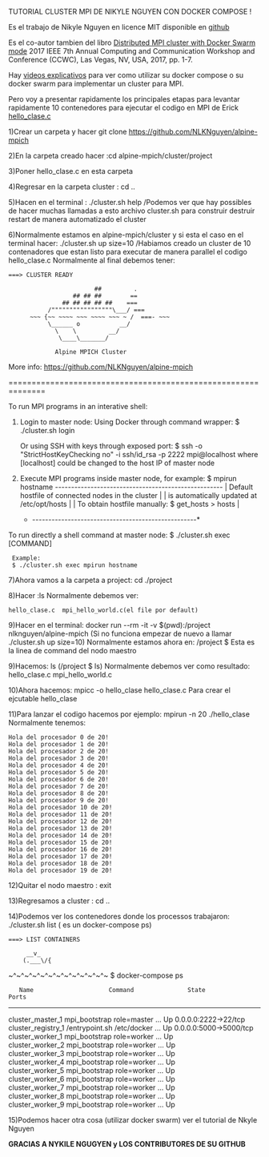
TUTORIAL CLUSTER MPI DE NIKYLE NGUYEN CON DOCKER COMPOSE !


Es el trabajo de Nikyle Nguyen en licence MIT disponible en [github](https://github.com/NLKNguyen/alpine-mpich)

Es el co-autor tambien del libro [Distributed MPI cluster with Docker Swarm mode](http://ieeexplore.ieee.org/document/7868429/?reload=true) 2017 IEEE 7th Annual Computing and Communication Workshop and Conference (CCWC), Las Vegas, NV, USA, 2017, pp. 1-7.

Hay [videos explicativos](https://asciinema.org/a/93067) para ver como utilizar su docker compose o su docker swarm para implementar un cluster para MPI.

Pero voy a presentar rapidamente los principales etapas para levantar rapidamente 10 contenedores para ejecutar el codigo en MPI de Erick [hello_clase.c](hello_clase.c)

1)Crear un carpeta y hacer git clone https://github.com/NLKNguyen/alpine-mpich

2)En la carpeta creado hacer :cd alpine-mpich/cluster/project

3)Poner hello_clase.c en esta carpeta

4)Regresar en la carpeta cluster : cd ..

5)Hacen en el terminal : ./cluster.sh help
	/Podemos ver que hay possibles de hacer muchas llamadas a esto archivo cluster.sh para construir destruir restart de manera automatizado el cluster

6)Normalmente estamos en alpine-mpich/cluster y si esta el caso en el terminal hacer: ./cluster.sh up size=10
	/Habiamos creado un cluster de 10 contenadores que estan listo para executar de manera parallel el codigo hello_clase.c
	Normalmente al final debemos tener:

	===> CLUSTER READY 

                            ##         .          
                      ## ## ##        ==          
                   ## ## ## ## ##    ===          
               /"""""""""""""""""\___/ ===        
          ~~~ {~~ ~~~~ ~~~ ~~~~ ~~~ ~ /  ===- ~~~ 
               \______ o           __/            
                 \    \         __/               
                  \____\_______/                  
                                                  
                 Alpine MPICH Cluster             

 More info: https://github.com/NLKNguyen/alpine-mpich

==============================================================

To run MPI programs in an interative shell:
  1. Login to master node:
     Using Docker through command wrapper:
     $ ./cluster.sh login

     Or using SSH with keys through exposed port:
     $ ssh -o "StrictHostKeyChecking no" -i ssh/id_rsa -p 2222 mpi@localhost
       where [localhost] could be changed to the host IP of master node

  2. Execute MPI programs inside master node, for example:
     $ mpirun hostname
      *----------------------------------------------------*
      | Default hostfile of connected nodes in the cluster |
      | is automatically updated at /etc/opt/hosts         |
      | To obtain hostfile manually: $ get_hosts > hosts   |
      * ---------------------------------------------------*


To run directly a shell command at master node:
     $ ./cluster.sh exec [COMMAND]

     Example: 
     $ ./cluster.sh exec mpirun hostname



7)Ahora vamos a la carpeta a project: cd ./project

8)Hacer :ls 
	Normalmente debemos ver:

	hello_clase.c  mpi_hello_world.c(el file por default)


9)Hacer en el terminal: docker run --rm -it -v $(pwd):/project nlknguyen/alpine-mpich 
	(Si no funciona empezar de nuevo a llamar ./cluster.sh up size=10)
	Normalmente estamos ahora en:
	/project $ 
	Esta es la linea de command del nodo maestro

9)Hacemos: ls (/project $ ls)
	Normalmente debemos ver como resultado:
	hello_clase.c  mpi_hello_world.c

10)Ahora hacemos: mpicc -o hello_clase hello_clase.c
	Para crear el ejcutable hello_clase

11)Para lanzar el codigo hacemos por ejemplo: mpirun -n 20 ./hello_clase
	Normalmente tenemos:

	Hola del procesador 0 de 20!
	Hola del procesador 1 de 20!
	Hola del procesador 2 de 20!
	Hola del procesador 3 de 20!
	Hola del procesador 4 de 20!
	Hola del procesador 5 de 20!
	Hola del procesador 6 de 20!
	Hola del procesador 7 de 20!
	Hola del procesador 8 de 20!
	Hola del procesador 9 de 20!
	Hola del procesador 10 de 20!
	Hola del procesador 11 de 20!
	Hola del procesador 12 de 20!
	Hola del procesador 13 de 20!
	Hola del procesador 14 de 20!
	Hola del procesador 15 de 20!
	Hola del procesador 16 de 20!
	Hola del procesador 17 de 20!
	Hola del procesador 18 de 20!
	Hola del procesador 19 de 20!

12)Quitar el nodo maestro : exit

13)Regresamos a cluster : cd ..

14)Podemos ver los contenedores donde los processos trabajaron: ./cluster.sh list 
	( es un docker-compose ps)


	===> LIST CONTAINERS

         __v_
        (.___\/{
~^~^~^~^~^~^~^~^~^~^~^~^~
$ docker-compose ps

       Name                     Command               State           Ports          
------------------------------------------------------------------------------------
cluster_master_1     mpi_bootstrap role=master  ...   Up      0.0.0.0:2222->22/tcp   
cluster_registry_1   /entrypoint.sh /etc/docker ...   Up      0.0.0.0:5000->5000/tcp 
cluster_worker_1     mpi_bootstrap role=worker  ...   Up                             
cluster_worker_2     mpi_bootstrap role=worker  ...   Up                             
cluster_worker_3     mpi_bootstrap role=worker  ...   Up                             
cluster_worker_4     mpi_bootstrap role=worker  ...   Up                             
cluster_worker_5     mpi_bootstrap role=worker  ...   Up                             
cluster_worker_6     mpi_bootstrap role=worker  ...   Up                             
cluster_worker_7     mpi_bootstrap role=worker  ...   Up                             
cluster_worker_8     mpi_bootstrap role=worker  ...   Up                             
cluster_worker_9     mpi_bootstrap role=worker  ...   Up         


15)Podemos hacer otra cosa (utilizar docker swarm) ver el tutorial de Nkyle Nguyen


**GRACIAS A NYKILE NGUGYEN y LOS CONTRIBUTORES DE SU GITHUB**



